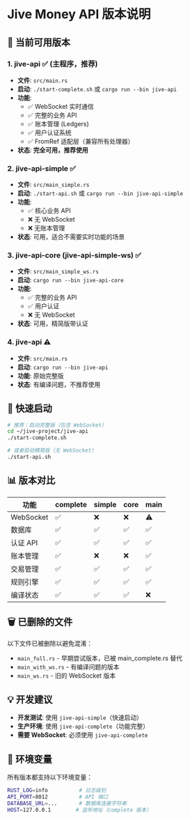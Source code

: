# Jive Money API 版本说明

## 🎯 当前可用版本

### 1. **jive-api** ✅ (主程序，推荐)
- **文件**: `src/main.rs`
- **启动**: `./start-complete.sh` 或 `cargo run --bin jive-api`
- **功能**:
  - ✅ WebSocket 实时通信
  - ✅ 完整的业务 API
  - ✅ 账本管理 (Ledgers)
  - ✅ 用户认证系统
  - ✅ FromRef 适配层（兼容所有处理器）
- **状态**: **完全可用，推荐使用**

### 2. **jive-api-simple** ✅
- **文件**: `src/main_simple.rs`
- **启动**: `./start-api.sh` 或 `cargo run --bin jive-api-simple`
- **功能**:
  - ✅ 核心业务 API
  - ❌ 无 WebSocket
  - ❌ 无账本管理
- **状态**: 可用，适合不需要实时功能的场景

### 3. **jive-api-core** (jive-api-simple-ws) ✅
- **文件**: `src/main_simple_ws.rs`
- **启动**: `cargo run --bin jive-api-core`
- **功能**:
  - ✅ 完整的业务 API
  - ✅ 用户认证
  - ❌ 无 WebSocket
- **状态**: 可用，精简版带认证

### 4. **jive-api** ⚠️
- **文件**: `src/main.rs`
- **启动**: `cargo run --bin jive-api`
- **功能**: 原始完整版
- **状态**: 有编译问题，不推荐使用

## 🚀 快速启动

```bash
# 推荐：启动完整版（包含 WebSocket）
cd ~/jive-project/jive-api
./start-complete.sh

# 或者启动精简版（无 WebSocket）
./start-api.sh
```

## 📊 版本对比

| 功能 | complete | simple | core | main |
|-----|----------|--------|------|------|
| WebSocket | ✅ | ❌ | ❌ | ⚠️ |
| 数据库 | ✅ | ✅ | ✅ | ✅ |
| 认证 API | ✅ | ✅ | ✅ | ✅ |
| 账本管理 | ✅ | ❌ | ❌ | ✅ |
| 交易管理 | ✅ | ✅ | ✅ | ✅ |
| 规则引擎 | ✅ | ✅ | ✅ | ✅ |
| 编译状态 | ✅ | ✅ | ✅ | ❌ |

## 🗑️ 已删除的文件

以下文件已被删除以避免混淆：
- `main_full.rs` - 早期尝试版本，已被 main_complete.rs 替代
- `main_with_ws.rs` - 有编译问题的版本
- `main_ws.rs` - 旧的 WebSocket 版本

## 💡 开发建议

- **开发测试**: 使用 `jive-api-simple`（快速启动）
- **生产环境**: 使用 `jive-api-complete`（功能完整）
- **需要 WebSocket**: 必须使用 `jive-api-complete`

## 📝 环境变量

所有版本都支持以下环境变量：
```bash
RUST_LOG=info          # 日志级别
API_PORT=8012          # API 端口
DATABASE_URL=...       # 数据库连接字符串
HOST=127.0.0.1        # 监听地址（complete 版本）
```